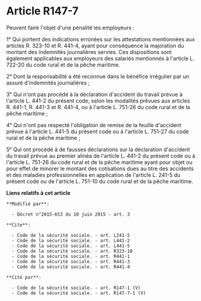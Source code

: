 # Article R147-7

Peuvent faire l'objet d'une pénalité les employeurs : 

1° Qui portent des indications erronées sur les attestations mentionnées aux articles R. 323-10 et R. 441-4, ayant pour
conséquence la majoration du montant des indemnités journalières servies. Ces dispositions sont également applicables aux
employeurs des salariés mentionnés à l'article L. 722-20 du code rural et de la pêche maritime.   

2° Dont la responsabilité a été reconnue dans le bénéfice irrégulier par un assuré d'indemnités journalières ; 

3° Qui n'ont pas procédé à la déclaration d'accident du travail prévue à l'article L. 441-2  du présent code, selon les
modalités prévues aux articles R. 441-1, R. 441-3 et R. 441-4, ou à l'article L. 751-26 du code rural et de la pêche
maritime ; 

4° Qui n'ont pas respecté l'obligation de remise de la feuille d'accident prévue à l'article L. 441-5  du présent code ou à
l'article L. 751-27 du code rural et de la pêche maritime ; 

5° Qui ont procédé à de fausses déclarations sur la déclaration d'accident du travail prévue au premier alinéa de l'article
L. 441-2 du présent code ou à l'article L. 751-26 du code rural et de la pêche maritime ayant pour objet ou pour effet de
minorer le montant des cotisations dues au titre des accidents et des maladies professionnelles en application de l'article
L. 241-5 du présent code ou de l'article L. 751-10 du code rural et de la pêche maritime.

**Liens relatifs à cet article**

	**Modifié par**:

	  - Décret n°2015-653 du 10 juin 2015 - art. 3

	**Cite**:

	  - Code de la sécurité sociale. - art. L241-5
	  - Code de la sécurité sociale. - art. L441-2
	  - Code de la sécurité sociale. - art. L441-5
	  - Code de la sécurité sociale. - art. R323-10
	  - Code de la sécurité sociale. - art. R441-1
	  - Code de la sécurité sociale. - art. R441-3
	  - Code de la sécurité sociale. - art. R441-4

	**Cité par**:

	  - Code de la sécurité sociale. - art. R147-1 (V)
	  - Code de la sécurité sociale. - art. R147-7-1 (V)
